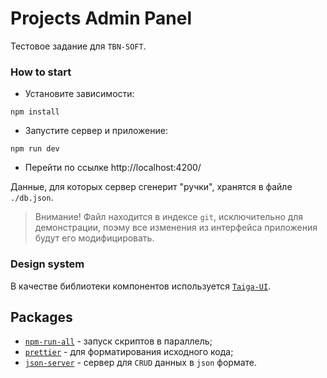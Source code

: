 # Projects Admin Panel
Тестовое задание для `TBN-SOFT`.

### How to start
- Установите зависимости:
```shell
npm install
```
- Запустите сервер и приложение:
```shell
npm run dev
```
- Перейти по ссылке http://localhost:4200/

Данные, для которых сервер сгенерит "ручки", хранятся в файле `./db.json`.
> Внимание! Файл находится в индексе `git`, исключительно для демонстрации, поэму все изменения из интерфейса приложения будут его модифицировать. 

### Design system
В качестве библиотеки компонентов используется [`Taiga-UI`](https://taiga-ui.dev/).

## Packages
- [`npm-run-all`](https://github.com/mysticatea/npm-run-all/blob/HEAD/docs/npm-run-all.md) - запуск скриптов в параллель;
- [`prettier`](https://prettier.io) - для форматирования исходного кода;
- [`json-server`](https://www.npmjs.com/package/json-server) - сервер для `CRUD` данных в `json` формате.